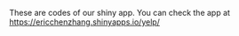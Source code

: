 These are codes of our shiny app. You can check the app at https://ericchenzhang.shinyapps.io/yelp/
